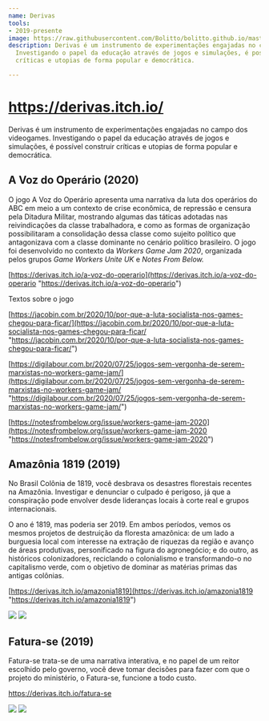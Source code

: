 ```yaml
---
name: Derivas
tools:
- 2019-presente
image: https://raw.githubusercontent.com/Bolitto/bolitto.github.io/master/imgs/projetos/derivas/derivas1.png
description: Derivas é um instrumento de experimentações engajadas no campo dos videogames.
  Investigando o papel da educação através de jogos e simulações, é possível construir
  críticas e utopias de forma popular e democrática.

---
```

# https://derivas.itch.io/

Derivas é um instrumento de experimentações engajadas no campo dos videogames. Investigando o papel da educação através de jogos e simulações, é possível construir críticas e utopias de forma popular e democrática.

## A Voz do Operário (2020)

O jogo A Voz do Operário apresenta uma narrativa da luta dos operários do ABC em meio a um contexto de crise econômica, de repressão e censura pela Ditadura Militar, mostrando algumas das táticas adotadas nas reivindicações da classe trabalhadora, e como as formas de organização possibilitaram a consolidação dessa classe como sujeito político que antagonizava com a classe dominante no cenário político brasileiro. O jogo foi desenvolvido no contexto da _Workers Game Jam 2020_, organizada pelos grupos _Game Workers Unite UK_ e _Notes From Below._

[https://derivas.itch.io/a-voz-do-operario](https://derivas.itch.io/a-voz-do-operario "https://derivas.itch.io/a-voz-do-operario")

Textos sobre o jogo

[https://jacobin.com.br/2020/10/por-que-a-luta-socialista-nos-games-chegou-para-ficar/](https://jacobin.com.br/2020/10/por-que-a-luta-socialista-nos-games-chegou-para-ficar/ "https://jacobin.com.br/2020/10/por-que-a-luta-socialista-nos-games-chegou-para-ficar/")

[https://digilabour.com.br/2020/07/25/jogos-sem-vergonha-de-serem-marxistas-no-workers-game-jam/](https://digilabour.com.br/2020/07/25/jogos-sem-vergonha-de-serem-marxistas-no-workers-game-jam/ "https://digilabour.com.br/2020/07/25/jogos-sem-vergonha-de-serem-marxistas-no-workers-game-jam/")

[https://notesfrombelow.org/issue/workers-game-jam-2020](https://notesfrombelow.org/issue/workers-game-jam-2020 "https://notesfrombelow.org/issue/workers-game-jam-2020")

## Amazônia 1819 (2019)

No Brasil Colônia de 1819, você desbrava os desastres florestais recentes na Amazônia. Investigar e denunciar o culpado é perigoso, já que a conspiração pode envolver desde lideranças locais à corte real e grupos internacionais.

O ano é 1819, mas poderia ser 2019. Em ambos períodos, vemos os mesmos projetos de destruição da floresta amazônica: de um lado a burguesia local com interesse na extração de riquezas da região e avanço de áreas produtivas, personificado na figura do agronegócio; e do outro, as históricos colonizadores, reciclando o colonialismo e transformando-o no capitalismo verde, com o objetivo de dominar as matérias primas das antigas colônias.

[https://derivas.itch.io/amazonia1819](https://derivas.itch.io/amazonia1819 "https://derivas.itch.io/amazonia1819")

![](https://raw.githubusercontent.com/Bolitto/bolitto.github.io/master/imgs/projetos/derivas/amazonia1.png) ![](https://raw.githubusercontent.com/Bolitto/bolitto.github.io/master/imgs/projetos/derivas/amazonia2.png)

## Fatura-se (2019)

Fatura-se trata-se de uma narrativa interativa, e no papel de um reitor escolhido pelo governo, você deve tomar decisões para fazer com que o projeto do ministério, o Fatura-se, funcione a todo custo.

https://derivas.itch.io/fatura-se

![](https://raw.githubusercontent.com/Bolitto/bolitto.github.io/master/imgs/projetos/derivas/derivas2.png)
![](https://raw.githubusercontent.com/Bolitto/bolitto.github.io/master/imgs/projetos/derivas/derivas3.png)